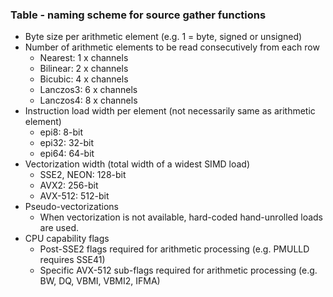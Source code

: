 ### Table - naming scheme for source gather functions

  - Byte size per arithmetic element (e.g. 1 = byte, signed or unsigned)
  - Number of arithmetic elements to be read consecutively from each row
    - Nearest: 1 x channels
    - Bilinear: 2 x channels
    - Bicubic: 4 x channels
    - Lanczos3: 6 x channels
    - Lanczos4: 8 x channels
  - Instruction load width per element (not necessarily same as arithmetic element)
    - epi8: 8-bit
    - epi32: 32-bit
    - epi64: 64-bit
  - Vectorization width (total width of a widest SIMD load)
    - SSE2, NEON: 128-bit
    - AVX2: 256-bit
    - AVX-512: 512-bit
  - Pseudo-vectorizations
    - When vectorization is not available, hard-coded hand-unrolled loads are used.
  - CPU capability flags
    - Post-SSE2 flags required for arithmetic processing (e.g. PMULLD requires SSE41)
    - Specific AVX-512 sub-flags required for arithmetic processing (e.g. BW, DQ, VBMI, VBMI2, IFMA)
